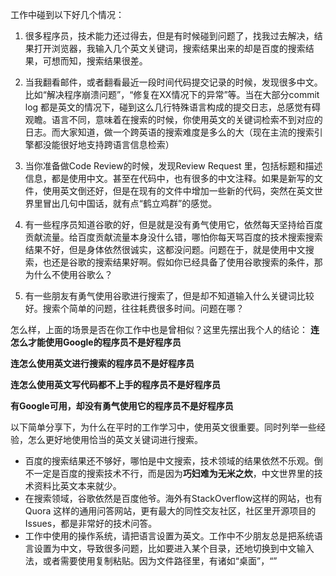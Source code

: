 工作中碰到以下好几个情况：

1. 很多程序员，技术能力还过得去，但是有时候碰到问题了，找我过去解决，结果打开浏览器，我输入几个英文关键词，搜索结果出来的却是百度的搜索结果，可想而知，搜索结果很差。

2. 当我翻看邮件，或者翻看最近一段时间代码提交记录的时候，发现很多中文。比如“解决程序崩溃问题”，“修复在XX情况下的异常”等。当在大部分commit log 都是英文的情况下，碰到这么几行特殊语言构成的提交日志，总感觉有碍观瞻。语言不同，意味着在搜索的时候，你使用英文的关键词检索不到对应的日志。而大家知道，做一个跨英语的搜索难度是多么的大（现在主流的搜索引擎都没能很好地支持跨语言信息检索）

3. 当你准备做Code Review的时候，发现Review Request  里，包括标题和描述信息，都是使用中文。甚至在代码中，也有很多的中文注释。如果是新写的文件，使用英文倒还好，但是在现有的文件中增加一些新的代码，突然在英文世界里冒出几句中国话，就有点“鹤立鸡群”的感觉。

4. 有一些程序员知道谷歌的好，但是就是没有勇气使用它，依然每天坚持给百度贡献流量。给百度贡献流量本身没什么错，哪怕你每天骂百度的技术搜索搜索结果不好，但是身体依然很诚实，这都没问题。问题在于，就是使用中文搜索，也还是谷歌的搜索结果好啊。假如你已经具备了使用谷歌搜索的条件，那为什么不使用谷歌么？

5. 有一些朋友有勇气使用谷歌进行搜索了，但是却不知道输入什么关键词比较好。搜索个简单的问题，往往耗费很多时间。问题在哪？

怎么样，上面的场景是否在你工作中也是曾相似？这里先摆出我个人的结论：
**连怎么才能使用Google的程序员不是好程序员**

**连怎么使用英文进行搜索的程序员不是好程序员**

**连怎么使用英文写代码都不上手的程序员不是好程序员**

**有Google可用，却没有勇气使用它的程序员不是好程序员**

以下简单分享下，为什么在平时的工作学习中，使用英文很重要。同时列举一些经验，怎么更好地使用恰当的英文关键词进行搜索。

- 百度的搜索结果还不够好，哪怕是中文搜索，技术领域的结果依然不乐观。倒不一定是百度的搜索技术不行，而是因为**巧妇难为无米之炊**，中文世界里的技术资料比英文本来就少。
- 在搜索领域，谷歌依然是百度他爷。海外有StackOverflow这样的网站，也有Quora 这样的通用问答网站，更有最大的同性交友社区，社区里开源项目的Issues，都是非常好的技术问答。
- 工作中使用的操作系统，请把语言设置为英文。工作中不少朋友总是把系统语言设置为中文，导致很多问题，比如要进入某个目录，还地切换到中文输入法，或者需要使用复制粘贴。因为文件路径里，有诸如“桌面”，“”
<!--stackedit_data:
eyJoaXN0b3J5IjpbMTA4Mjg2MTFdfQ==
-->